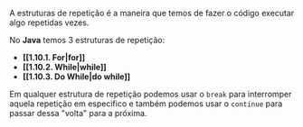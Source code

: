A estruturas de repetição é a maneira que temos de fazer o código executar algo repetidas vezes.

No **Java** temos 3 estruturas de repetição:

- **[[1.10.1. For|for]]**
- **[[1.10.2. While|while]]**
- **[[1.10.3. Do While|do while]]**

Em qualquer estrutura de repetição podemos usar o `break` para interromper aquela repetição em especifico e também podemos usar o `continue` para passar dessa "volta" para a próxima.